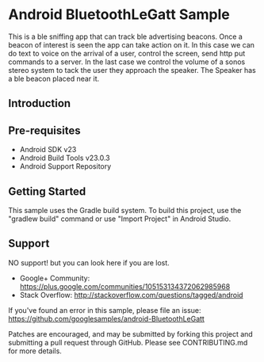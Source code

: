 
Android BluetoothLeGatt Sample
===================================

This is a ble sniffing app that can track ble advertising beacons. Once a beacon of interest is seen the app can take action on it. In this case we can do text to voice on the arrival of a user, control the screen, send http put commands to a server. In the last case we control the volume of a sonos stereo system to tack the user they approach the speaker. The Speaker has a ble beacon placed near it. 

Introduction
------------

[1]:http://developer.android.com/reference/android/app/Service.html
[2]:https://developer.android.com/reference/android/bluetooth/BluetoothGatt.html

Pre-requisites
--------------

- Android SDK v23
- Android Build Tools v23.0.3
- Android Support Repository

Getting Started
---------------

This sample uses the Gradle build system. To build this project, use the
"gradlew build" command or use "Import Project" in Android Studio.

Support
-------

NO support!
but you can look here if you are lost. 

- Google+ Community: https://plus.google.com/communities/105153134372062985968
- Stack Overflow: http://stackoverflow.com/questions/tagged/android

If you've found an error in this sample, please file an issue:
https://github.com/googlesamples/android-BluetoothLeGatt

Patches are encouraged, and may be submitted by forking this project and
submitting a pull request through GitHub. Please see CONTRIBUTING.md for more details.


